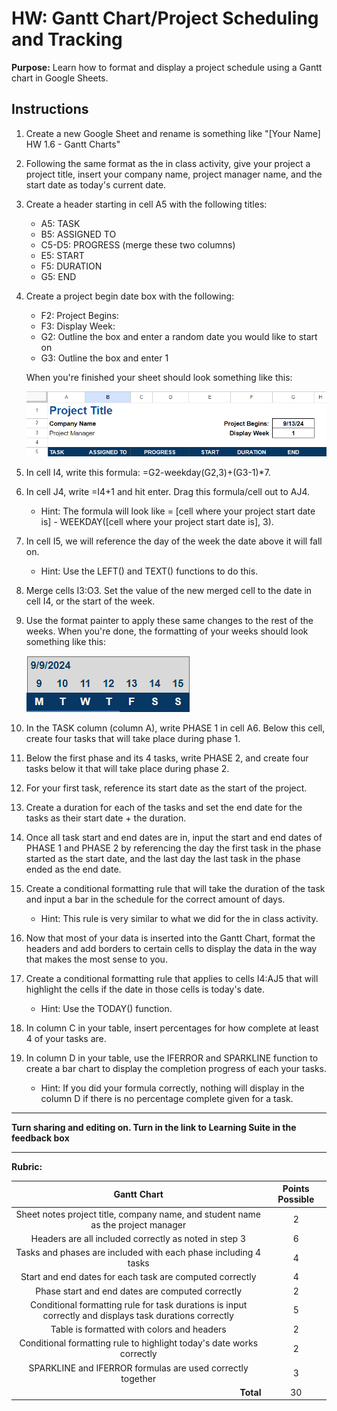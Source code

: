 #  HW: Gantt Chart/Project Scheduling and Tracking

**Purpose:** Learn how to format and display a project schedule using a Gantt chart in Google Sheets.

## Instructions
1. Create a new Google Sheet and rename is something like "[Your Name] HW 1.6 - Gantt Charts"
2. Following the same format as the in class activity, give your project a project title, insert your company name, project manager name, and the start date as today's current date. 
3. Create a header starting in cell A5 with the following titles:
      
      * A5: TASK
      * B5: ASSIGNED TO
      * C5-D5: PROGRESS (merge these two columns)
      * E5: START
      * F5: DURATION
      * G5: END

4. Create a project begin date box with the following:

      * F2: Project Begins:
      * F3: Display Week:
      * G2: Outline the box and enter a random date you would like to start on
      * G3: Outline the box and enter 1

    When you're finished your sheet should look something like this:

    ![header_format.png](images/header_format.png)

5. In cell I4, write this formula: =G2-weekday(G2,3)+(G3-1)*7.
6. In cell J4, write =I4+1 and hit enter. Drag this formula/cell out to AJ4.

   - Hint: The formula will look like = [cell where your project start date is] - WEEKDAY([cell where your project start date is], 3).
    
7. In cell I5, we will reference the day of the week the date above it will fall on.
   
   - Hint: Use the LEFT() and TEXT() functions to do this.
    
8. Merge cells I3:O3. Set the value of the new merged cell to the date in cell I4, or the start of the week.
9. Use the format painter to apply these same changes to the rest of the weeks. When you're done, the formatting of your weeks should look something like this:

      ![week_view.png](images/week_view.png)

10. In the TASK column (column A), write PHASE 1 in cell A6. Below this cell, create four tasks that will take place during phase 1.
11. Below the first phase and its 4 tasks, write PHASE 2, and create four tasks below it that will take place during phase 2.
12. For your first task, reference its start date as the start of the project. 
13. Create a duration for each of the tasks and set the end date for the tasks as their start date + the duration.
14. Once all task start and end dates are in, input the start and end dates of PHASE 1 and PHASE 2 by referencing the day the first task in the phase started as the start date, and the last day the last task in the phase ended as the end date.
15. Create a conditional formatting rule that will take the duration of the task and input a bar in the schedule for the correct amount of days.
    
    - Hint: This rule is very similar to what we did for the in class activity.
    
16. Now that most of your data is inserted into the Gantt Chart, format the headers and add borders to certain cells to display the data in the way that makes the most sense to you.
17. Create a conditional formatting rule that applies to cells I4:AJ5 that will highlight the cells if the date in those cells is today's date.
    
    - Hint: Use the TODAY() function.
    
18. In column C in your table, insert percentages for how complete at least 4 of your tasks are. 
19. In column D in your table, use the IFERROR and SPARKLINE function to create a bar chart to display the completion progress of each your tasks.
    
    - Hint: If you did your formula correctly, nothing will display in the column D if there is no percentage complete given for a task.

---


**Turn sharing and editing on. Turn in the link to Learning Suite in the feedback box**

---

**Rubric:**

|                     Gantt Chart                  | Points Possible |
|:-------------------------------------------------------------------------:|:---------------:|
|   Sheet notes project title, company name, and student name as the project manager       |        2        |
|  Headers are all included correctly as noted in step 3      |        6        |
|   Tasks and phases are included with each phase including 4 tasks      |        4        |
|     Start and end dates for each task are computed correctly  | 4  |
| Phase start and end dates are computed correctly    |        2        |
|  Conditional formatting rule for task durations is input correctly and displays task durations correctly    |        5        |
|      Table is formatted with colors and headers         |        2        |
|       Conditional formatting rule to highlight today's date works correctly       |        2        |
|     SPARKLINE and IFERROR formulas are used correctly together    |        3        |
|  <div style="text-align: right">**Total**</div>                           |       30        |
